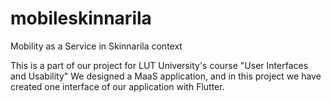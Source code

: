 # mobileskinnarila

Mobility as a Service in Skinnarila context

This is a part of our project for LUT University's course "User Interfaces and Usability"
We designed a MaaS application, and in this project we have created one interface of our application with Flutter.
